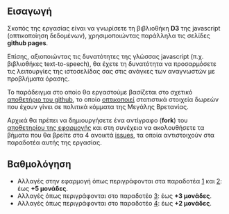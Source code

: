 ## Εισαγωγή

Σκοπός της εργασίας είναι να γνωρίσετε τη βιβλιοθήκη **D3** της javascript (οπτικοποίηση δεδομένων), χρησιμοποιώντας παράλληλα τις σελίδες **github pages**.

Επίσης, αξιοποιώντας τις δυνατότητες της γλώσσας javascript (π.χ. βιβλιοθήκες text-to-speech), θα έχετε τη δυνατότητα να προσαρμόσετε τις λειτουργίες της ιστοσελίδας σας στις ανάγκες των αναγνωστών με προβλήματα όρασης.

Το παράδειγμα στο οποίο θα εργαστούμε βασίζεται στο σχετικό [αποθετήριο του github](https://github.com/ioniodi/D3js), το οποίο [οπτικοποιεί](https://ioniodi.github.io/D3js/full-viz.html) στατιστικά στοιχεία δωρεών που έχουν γίνει σε πολιτικά κόμματα της Μεγάλης Βρετανίας.

Αρχικά θα πρέπει να δημιουργήσετε ένα αντίγραφο (**fork**) του [αποθετηρίου της εφαρμογής](https://github.com/ioniodi/D3js) και στη συνέχεια να ακολουθήσετε τα βήματα που θα βρείτε στα 4 ανοικτά [issues](https://github.com/ioniodi/D3js/issues), τα οποία  αντιστοιχούν στα παραδοτέα αυτής της εργασίας.


## Βαθμολόγηση

* Αλλαγές στην εφαρμογή όπως περιγράφονται στα παραδοτέα [1](https://github.com/ioniodi/D3js/issues/4) και [2](https://github.com/ioniodi/D3js/issues/3): έως **+5 μονάδες**.
* Αλλαγές όπως περιγράφονται στο παραδοτέο [3](https://github.com/ioniodi/D3js/issues/2): έως **+3 μονάδες**.
* Αλλαγές όπως περιγράφονται στο παραδοτέο [4](https://github.com/ioniodi/D3js/issues/1): έως **+2 μονάδες**.
